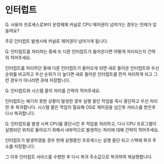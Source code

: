 # 인터럽트

Q. 사용자 프로세스로부터 운영체제 커널로 CPU 제어권이 넘어가는 경우는 언제가 있을까요?

주로 인터럽트 발생시에 커널로 제어권이 넘어가게 됩니다.

Q. 인터럽트를 처리하는 중에 또 다른 인터럽트가 들어온다면 어떻게 처리되는지 간략히 적어주세요.

인터럽트를 처리하던 중에 다른 인터럽트가 들어오게 되면 새로 들어온 인터럽트와 우선 순위를 비교하고 우선 순위가 더 높다면 새로 들어온 인터럽트를 먼저 처리하게 되고 그런 경우가 아니라면 큐에 저장합니다.

Q. 인터럽트와 시스템 콜의 차이를 간략히 적어주세요.

인터럽트는 예기치 못한 상황이 발생한 경우 실행 중인 작업을 즉시 중단하고 우선 처리한 후 복귀합니다. 시스템 콜은 작업이 필요해 OS로 제어권을 넘긴후 서비스를 받은후 다시 복귀합니다.

Q. 인터럽트를 발생 시켜 CPU를 중단시킨 후 작업을 처리하고, 다시 CPU 프로그램이 실행되던 위치로 돌아오기 위해서 내부적으로 발생하는 처리에 대해 간략히 적어주세요.

인터럽트가 발생하였을 경우 현재 실행중인 프로세스는 실행 중단 되고 스택에 복귀 주소를 저장합니다.

그 이후 인터럽트 서비스를 수행한 후 다시 복귀 주소값으로 복귀하여 재실행합니다.
